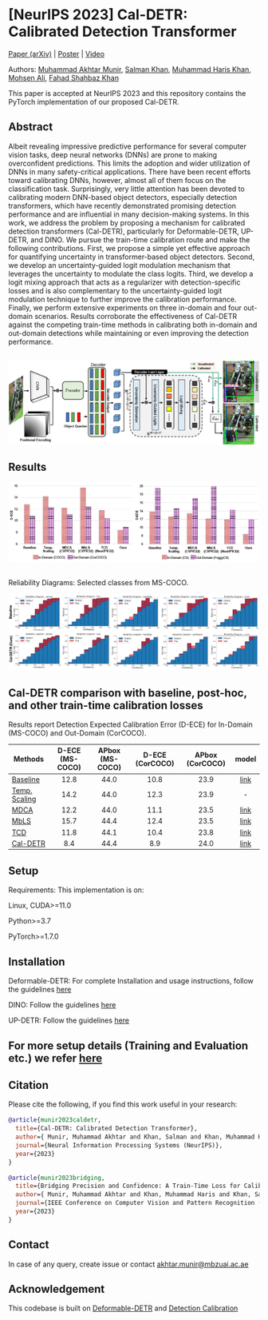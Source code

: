 # [NeurIPS 2023] Cal-DETR: Calibrated Detection Transformer

[Paper (arXiv)](TBA)  |   [Poster](TBA)  |   [Video](TBA)

Authors: [Muhammad Akhtar Munir](https://scholar.google.com.pk/citations?user=sT-epZAAAAAJ&hl=en), [Salman Khan](https://salman-h-khan.github.io/), [Muhammad Haris Khan](https://scholar.google.com.pk/citations?user=ZgERfFwAAAAJ&hl=en), [Mohsen Ali](https://scholar.google.com.pk/citations?user=59ISSCEAAAAJ&hl=en), [Fahad Shahbaz Khan](https://scholar.google.es/citations?user=zvaeYnUAAAAJ&hl=en)

This paper is accepted at NeurIPS 2023 and this repository contains the PyTorch implementation of our proposed Cal-DETR.

## Abstract
Albeit revealing impressive predictive performance for several computer vision tasks, deep neural networks (DNNs) are prone to making overconfident predictions. This limits the adoption and wider utilization of DNNs in many safety-critical applications. 
There have been recent efforts toward calibrating DNNs, however, almost all of them focus on the classification task. Surprisingly, very little attention has been devoted to calibrating modern DNN-based object detectors, especially detection transformers, which have recently demonstrated promising detection performance and are influential in many decision-making systems. In this work, we address the problem by proposing a mechanism for calibrated detection transformers (Cal-DETR), particularly for Deformable-DETR, UP-DETR, and DINO. We pursue the train-time calibration route and make the following contributions. First, we propose a simple yet effective approach for quantifying uncertainty in transformer-based object detectors. Second, we develop an uncertainty-guided logit modulation mechanism that leverages the uncertainty to modulate the class logits. Third, we develop a logit mixing approach that acts as a regularizer with detection-specific losses and is also complementary to the uncertainty-guided logit modulation technique to further improve the calibration performance. Finally, we perform extensive experiments on three in-domain and four out-domain scenarios. Results corroborate the effectiveness of Cal-DETR against the competing train-time methods in calibrating both in-domain and out-domain detections while maintaining or even improving the detection performance.

##

![alt text](main.png)

## Results

![alt text](bar.png)

##

Reliability Diagrams: Selected classes from MS-COCO.

![alt text](RD.png)

## Cal-DETR comparison with baseline, post-hoc, and other train-time calibration losses
Results report Detection Expected Calibration Error (D-ECE) for In-Domain (MS-COCO) and Out-Domain (CorCOCO).

| Methods                                                      | D-ECE (MS-COCO) | APbox (MS-COCO) |    D-ECE (CorCOCO)    | APbox (CorCOCO) | model | 
|--------------------------------------------------------------|:---------:|:----------:|:---------:|:------:|:------:|
| [Baseline](https://arxiv.org/abs/2010.04159)                 |   12.8   |   44.0    |   10.8   |   23.9    | [link](https://drive.google.com/file/d/1q45sjir00jcTDgYf1zrGWyiAy8MQT9JF/view?usp=share_link)     |
| [Temp. Scaling](https://arxiv.org/abs/1706.04599)            |   14.2   |   44.0    |   12.3   |   23.9   |  -   |
| [MDCA](https://arxiv.org/abs/2203.13834)                     |   12.2   |   44.0    |   11.1   |   23.5   |   [link](https://drive.google.com/file/d/1CsXpzU55fMKrQzQ6EUmkZAGmzgo60eTE/view?usp=share_link)  |
| [MbLS](https://arxiv.org/abs/2111.15430)                     |   15.7   |   44.4    |   12.4   |   23.5    |  [link](https://drive.google.com/file/d/1U_-5QK036hCskMXeUMkSTc98iTg1fkR8/view?usp=share_link)    |
| [TCD](https://proceedings.neurips.cc/paper_files/paper/2022/file/fcd812a51b8f8d05cfea22e3c9c4b369-Paper-Conference.pdf)                                          |   11.8   |   44.1    |   10.4    |   23.8    |   [link](https://drive.google.com/file/d/1ptuJwrvRFJYPjsgFM6ud9nuEZ-FfcpMr/view?usp=sharing)   |
| [Cal-DETR](TBA)                                          |   8.4   |   44.4    |   8.9    |   24.0    |   [link](https://drive.google.com/file/d/1AlOBoHbvbbvI_-A_Zrz9eyD1JMQRg-Kn/view?usp=sharing)   |


## Setup

Requirements: This implementation is on:

Linux, CUDA>=11.0

Python>=3.7

PyTorch>=1.7.0

## Installation

Deformable-DETR: For complete Installation and usage instructions, follow the guidelines [here](https://github.com/fundamentalvision/Deformable-DETR#installation)

DINO: Follow the guidelines [here](https://github.com/IDEA-Research/DINO#installation)

UP-DETR: Follow the guidelines [here](https://github.com/dddzg/up-detr)

## For more setup details (Training and Evaluation etc.) we refer [here](https://github.com/akhtarvision/bpc_calibration)

## Citation

Please cite the following, if you find this work useful in your research:

```bibtex
@article{munir2023caldetr,
  title={Cal-DETR: Calibrated Detection Transformer},
  author={ Munir, Muhammad Akhtar and Khan, Salman and Khan, Muhammad Haris and Ali, Mohsen and Khan, Fahad},
  journal={Neural Information Processing Systems (NeurIPS)},
  year={2023}
}
```
```bibtex
@article{munir2023bridging,
  title={Bridging Precision and Confidence: A Train-Time Loss for Calibrating Object Detection},
  author={ Munir, Muhammad Akhtar and Khan, Muhammad Haris and Khan, Salman and Khan, Fahad},
  journal={IEEE Conference on Computer Vision and Pattern Recognition (CVPR)},
  year={2023}
}
```

## Contact
In case of any query, create issue or contact akhtar.munir@mbzuai.ac.ae 

## Acknowledgement
This codebase is built on <a href="https://github.com/fundamentalvision/Deformable-DETR">Deformable-DETR</a> and <a href="https://pypi.org/project/netcal/">Detection Calibration</a>


